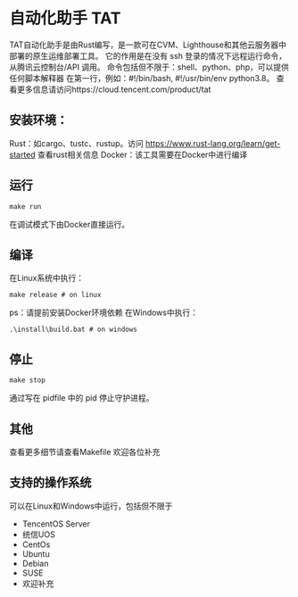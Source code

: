 # 自动化助手 TAT
TAT自动化助手是由Rust编写，是一款可在CVM、Lighthouse和其他云服务器中部署的原生运维部署工具。
它的作用是在没有 ssh 登录的情况下远程运行命令，从腾讯云控制台/API 调用。
命令包括但不限于：shell、python、php，可以提供任何脚本解释器
在第一行，例如：#!/bin/bash, #!/usr/bin/env python3.8。
查看更多信息请访问https://cloud.tencent.com/product/tat
## 安装环境：
Rust：如cargo、tustc、rustup。访问 https://www.rust-lang.org/learn/get-started 查看rust相关信息
Docker：该工具需要在Docker中进行编译
## 运行
```
make run
```
在调试模式下由Docker直接运行。
## 编译
在Linux系统中执行：
```
make release # on linux
```
ps：请提前安装Docker环境依赖
在Windows中执行：
```
.\install\build.bat # on windows
```
## 停止
```
make stop
```
通过写在 pidfile 中的 pid 停止守护进程。
## 其他
查看更多细节请查看Makefile
欢迎各位补充
## 支持的操作系统
可以在Linux和Windows中运行，包括但不限于
- TencentOS Server
- 统信UOS
- CentOs
- Ubuntu
- Debian
- SUSE
- 欢迎补充
